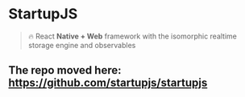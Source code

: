 # StartupJS

> :fire: React **Native + Web** framework with the isomorphic realtime storage engine and observables

## The repo moved here: https://github.com/startupjs/startupjs

